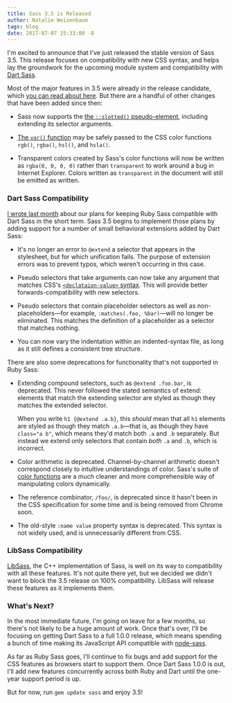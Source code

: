 ```yaml
---
title: Sass 3.5 is Released
author: Natalie Weizenbaum
tags: blog
date: 2017-07-07 15:33:00 -8
---
```


I'm excited to announce that I've just released the stable version of Sass 3.5.
This release focuses on compatibility with new CSS syntax, and helps lay the
groundwork for the upcoming module system and compatibility with [Dart
Sass](/blog/announcing-dart-sass).

Most of the major features in 3.5 were already in the release candidate, which
[you can read about here](/blog/sass-35-release-candidate). But there are a
handful of other changes that have been added since then:

- Sass now supports the [the `::slotted()`
  pseudo-element](https://drafts.csswg.org/css-scoping-1/#slotted-pseudo),
  including extending its selector arguments.

- [The `var()` function](https://www.w3.org/TR/css-variables-1/#using-variables)
  may be safely passed to the CSS color functions `rgb()`, `rgba()`, `hsl()`,
  and `hsla()`.

- Transparent colors created by Sass's color functions will now be written as
  `rgba(0, 0, 0, 0)` rather than `transparent` to work around a bug in Internet
  Explorer. Colors written as `transparent` in the document will still be
  emitted as written.

### Dart Sass Compatibility

[I wrote last month](http://sass.logdown.com/posts/1909151) about our plans for
keeping Ruby Sass compatible with Dart Sass in the short term. Sass 3.5 begins
to implement those plans by adding support for a number of small behavioral
extensions added by Dart Sass:

- It's no longer an error to `@extend` a selector that appears in the
  stylesheet, but for which unification fails. The purpose of extension errors
  was to prevent typos, which weren't occurring in this case.

- Pseudo selectors that take arguments can now take any argument that matches
  CSS's [`<declataion-value>`
  syntax](https://drafts.csswg.org/css-syntax-3/#typedef-declaration-value).
  This will provide better forwards-compatibility with new selectors.

- Pseudo selectors that contain placeholder selectors as well as
  non-placeholders—for example, `:matches(.foo, %bar)`—will no longer be
  eliminated. This matches the definition of a placeholder as a selector that
  matches nothing.

- You can now vary the indentation within an indented-syntax file, as long as it
  still defines a consistent tree structure.

There are also some deprecations for functionality that's not supported in Ruby
Sass:

- Extending compound selectors, such as `@extend .foo.bar`, is deprecated. This
  never followed the stated semantics of extend: elements that match the
  extending selector are styled as though they matches the extended selector.

  When you write `h1 {@extend .a.b}`, this _should_ mean that all `h1` elements
  are styled as though they match `.a.b`—that is, as though they have `class="a
b"`, which means they'd match both `.a` and `.b` separately. But instead we
  extend only selectors that contain _both_ `.a` and `.b`, which is incorrect.

- Color arithmetic is deprecated. Channel-by-channel arithmetic doesn't
  correspond closely to intuitive understandings of color. Sass's suite of
  [color
  functions](/documentation/Sass/Script/Functions.html#other_color_functions)
  are a much cleaner and more comprehensible way of manipulating colors
  dynamically.

- The reference combinator, `/foo/`, is deprecated since it hasn't been in the
  CSS specification for some time and is being removed from Chrome soon.

- The old-style `:name value` property syntax is deprecated. This syntax is not
  widely used, and is unnecessarily different from CSS.

### LibSass Compatibility

[LibSass](/libsass), the C++ implementation of Sass, is well on its way to
compatibility with all these features. It's not quite there yet, but we decided
we didn't want to block the 3.5 release on 100% compatibility. LibSass will
release these features as it implements them.

### What's Next?

In the most immediate future, I'm going on leave for a few months, so there's
not likely to be a huge amount of work. Once that's over, I'll be focusing on
getting Dart Sass to a full 1.0.0 release, which means spending a bunch of time
making its JavaScript API compatible with
[node-sass](http://npmjs.com/package/node-sass).

As far as Ruby Sass goes, I'll continue to fix bugs and add support for the CSS
features as browsers start to support them. Once Dart Sass 1.0.0 is out, I'll
add new features concurrently across both Ruby and Dart until the one-year
support period is up.

But for now, run `gem update sass` and enjoy 3.5!
